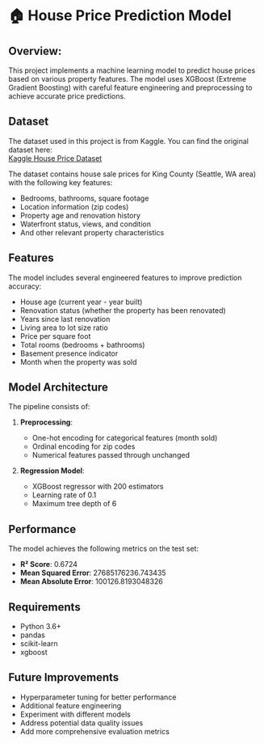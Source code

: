 # 🏠 House Price Prediction Model

## Overview:

This project implements a machine learning model to predict house prices based on various property features. The model uses XGBoost (Extreme Gradient Boosting) with careful feature engineering and preprocessing to achieve accurate price predictions.

## Dataset

The dataset used in this project is from Kaggle. You can find the original dataset here:  
[Kaggle House Price Dataset](https://www.kaggle.com/datasets/shivachandel/kc-house-data)

The dataset contains house sale prices for King County (Seattle, WA area) with the following key features:
- Bedrooms, bathrooms, square footage
- Location information (zip codes)
- Property age and renovation history
- Waterfront status, views, and condition
- And other relevant property characteristics

## Features

The model includes several engineered features to improve prediction accuracy:
- House age (current year - year built)
- Renovation status (whether the property has been renovated)
- Years since last renovation
- Living area to lot size ratio
- Price per square foot
- Total rooms (bedrooms + bathrooms)
- Basement presence indicator
- Month when the property was sold

## Model Architecture

The pipeline consists of:
1. **Preprocessing**:
   - One-hot encoding for categorical features (month sold)
   - Ordinal encoding for zip codes
   - Numerical features passed through unchanged

2. **Regression Model**:
   - XGBoost regressor with 200 estimators
   - Learning rate of 0.1
   - Maximum tree depth of 6

## Performance

The model achieves the following metrics on the test set:
- **R² Score**: 0.6724
- **Mean Squared Error**: 27685176236.743435
- **Mean Absolute Error**: 100126.8193048326

## Requirements

- Python 3.6+
- pandas
- scikit-learn
- xgboost

## Future Improvements

- Hyperparameter tuning for better performance
- Additional feature engineering
- Experiment with different models
- Address potential data quality issues
- Add more comprehensive evaluation metrics

  

